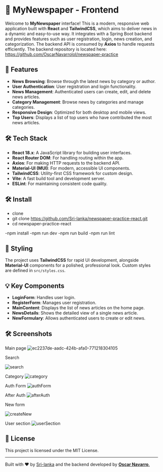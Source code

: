 # 📰 MyNewspaper - Frontend

Welcome to **MyNewspaper** interface! This is a modern, responsive web application built with **React** and **TailwindCSS**, which aims to deliver news in a dynamic and easy-to-use way. It integrates with a Spring Boot backend and provides features such as user registration, login, news creation, and categorization. The backend API is consumed by **Axios** to handle requests efficiently. The backend repository is located here: https://github.com/OscarNavarrolol/newspaper-practice

## 🚀 Features

- **News Browsing**: Browse through the latest news by category or author.
- **User Authentication**: User registration and login functionality.
- **News Management**: Authenticated users can create, edit, and delete news articles.
- **Category Management**: Browse news by categories and manage categories.
- **Responsive Design**: Optimized for both desktop and mobile views.
- **Top Users**: Displays a list of top users who have contributed the most news articles.

## 🛠️ Tech Stack

- **React 18.x**: A JavaScript library for building user interfaces.
- **React Router DOM**: For handling routing within the app.
- **Axios**: For making HTTP requests to the backend API.
- **Material-UI (MUI)**: For modern, accessible UI components.
- **TailwindCSS**: Utility-first CSS framework for custom design.
- **Vite**: A fast build tool and development server.
- **ESLint**: For maintaining consistent code quality.

## 🛠️ Install

- clone
- git clone https://github.com/Sri-lanka/newspaper-practice-react.git
- cd newspaper-practice-react

-npm install
-npm run dev
-npm run build
-npm run lint

## 🎨 Styling

The project uses **TailwindCSS** for rapid UI development, alongside **Material-UI** components for a polished, professional look. Custom styles are defined in `src/styles.css`.

## 💡 Key Components

- **LoginForm**: Handles user login.
- **RegisterForm**: Manages user registration.
- **MainContent**: Displays the list of news articles on the home page.
- **NewsDetails**: Shows the detailed view of a single news article.
- **NewFormulary**: Allows authenticated users to create or edit news.

## 🛠️ Screenshots
Main page
![ec2237de-aadc-424b-afa0-771218304105](https://github.com/user-attachments/assets/2070d6ec-e6fd-4b0e-8bd0-e6372d7f2f91)

Search

![search](https://github.com/user-attachments/assets/ececed6e-2826-48e7-be34-268b63e03bdb)

Category
![category](https://github.com/user-attachments/assets/40fa0fd8-f038-4d56-ad16-11da801501ef)

Auth Form
![authForm](https://github.com/user-attachments/assets/3b50c307-28ec-4ad0-ba73-1e7694ba84fa)

After Auth
![afterAuth](https://github.com/user-attachments/assets/b3e8f0ba-c2b0-43bf-ad10-d02f6e912f31)

New form 

![createNew](https://github.com/user-attachments/assets/ff017c3b-6381-4b85-ba9f-d6b46d71a965)

User section
![userSection](https://github.com/user-attachments/assets/c55db234-0499-4ce7-bde3-19abea251cef)

## 📄 License

This project is licensed under the MIT License.

---

Built with ❤️ by [Sri-lanka](https://github.com/Sri-lanka) and the backend developed by [**Oscar Navarro**.](https://github.com/OscarNavarrolol)




